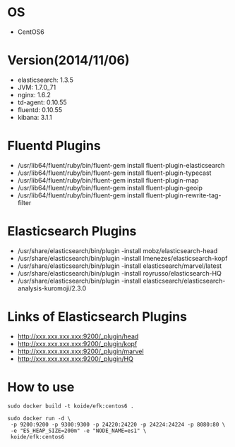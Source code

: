 # OS
 * CentOS6

# Version(2014/11/06)
 * elasticsearch: 1.3.5
 * JVM: 1.7.0_71
 * nginx: 1.6.2
 * td-agent: 0.10.55
 * fluentd: 0.10.55
 * kibana: 3.1.1

# Fluentd Plugins
 * /usr/lib64/fluent/ruby/bin/fluent-gem install fluent-plugin-elasticsearch
 * /usr/lib64/fluent/ruby/bin/fluent-gem install fluent-plugin-typecast
 * /usr/lib64/fluent/ruby/bin/fluent-gem install fluent-plugin-map
 * /usr/lib64/fluent/ruby/bin/fluent-gem install fluent-plugin-geoip
 * /usr/lib64/fluent/ruby/bin/fluent-gem install fluent-plugin-rewrite-tag-filter

# Elasticsearch Plugins
 * /usr/share/elasticsearch/bin/plugin -install mobz/elasticsearch-head
 * /usr/share/elasticsearch/bin/plugin -install lmenezes/elasticsearch-kopf
 * /usr/share/elasticsearch/bin/plugin -install elasticsearch/marvel/latest
 * /usr/share/elasticsearch/bin/plugin -install royrusso/elasticsearch-HQ
 * /usr/share/elasticsearch/bin/plugin -install elasticsearch/elasticsearch-analysis-kuromoji/2.3.0

# Links of Elasticsearch Plugins
 * http://xxx.xxx.xxx.xxx:9200/_plugin/head
 * http://xxx.xxx.xxx.xxx:9200/_plugin/kopf
 * http://xxx.xxx.xxx.xxx:9200/_plugin/marvel
 * http://xxx.xxx.xxx.xxx:9200/_plugin/HQ

# How to use
```shell
sudo docker build -t koide/efk:centos6 .
```

```shell
sudo docker run -d \
 -p 9200:9200 -p 9300:9300 -p 24220:24220 -p 24224:24224 -p 8080:80 \
 -e "ES_HEAP_SIZE=200m" -e "NODE_NAME=es1" \
 koide/efk:centos6
```
